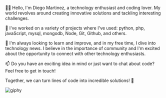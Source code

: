 👨‍💻 Hello, I'm Diego Martinez, a technology enthusiast and coding lover. My world revolves around creating innovative solutions and tackling interesting challenges.

🚀 I've worked on a variety of projects where I've used: python, php, javaScript, mysql, mongodb, Node, Git, Github, and others.

🌱 I'm always looking to learn and improve, and in my free time, I dive into technology news. I believe in the importance of community and I'm excited about the opportunity to connect with other technology enthusiasts.

📫 Do you have an exciting idea in mind or just want to chat about code? Feel free to get in touch!

Together, we can turn lines of code into incredible solutions! 🌟

![giphy](https://github.com/DiegoMartinez2094/DiegoMartinez2094/assets/127454775/fba5958f-6112-47b7-b259-393673a6fe1b)
